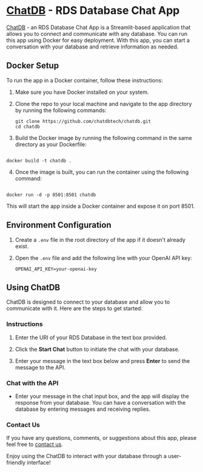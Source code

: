 # [ChatDB](http://chatdb.tech/) - RDS Database Chat App

[ChatDB](http://chatdb.tech/) - an RDS Database Chat App is a Streamlit-based application that allows you to connect and communicate with any database. You can run this app using Docker for easy deployment. With this app, you can start a conversation with your database and retrieve information as needed.

## Docker Setup

To run the app in a Docker container, follow these instructions:

1. Make sure you have Docker installed on your system.

2. Clone the repo to your local machine and navigate to the app directory by running the following commands:

   ```shell
   git clone https://github.com/chatdbtech/chatdb.git
   cd chatdb

   ```

3. Build the Docker image by running the following command in the same directory as your Dockerfile:

```shell

docker build -t chatdb .

```

4. Once the image is built, you can run the container using the following command:

```shell

docker run -d -p 8501:8501 chatdb

```

This will start the app inside a Docker container and expose it on port 8501.

## Environment Configuration

1. Create a `.env` file in the root directory of the app if it doesn't already exist.

2. Open the `.env` file and add the following line with your OpenAI API key:

   ```shell
   OPENAI_API_KEY=your-openai-key
   ```

## Using ChatDB

ChatDB is designed to connect to your database and allow you to communicate with it. Here are the steps to get started:

### Instructions

1. Enter the URI of your RDS Database in the text box provided.

2. Click the **Start Chat** button to initiate the chat with your database.

3. Enter your message in the text box below and press **Enter** to send the message to the API.

### Chat with the API

- Enter your message in the chat input box, and the app will display the response from your database. You can have a conversation with the database by entering messages and receiving replies.

### Contact Us

If you have any questions, comments, or suggestions about this app, please feel free to [contact us](info@chatdb.tech).

Enjoy using the ChatDB to interact with your database through a user-friendly interface!
